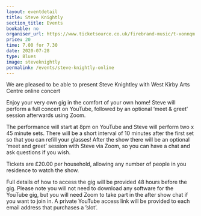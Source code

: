 ```yaml
---
layout: eventdetail
title: Steve Knightly
section_title: Events
bookable: no
organiser_url: https://www.ticketsource.co.uk/firebrand-music/t-xonnqm
price: 20
time: 7.00 for 7.30
date: 2020-07-28
type: Blues  
image: steveknightly
permalink: /events/steve-knightly-online
---
```


We are pleased to be able to present Steve Knightley with West Kirby Arts Centre online concert

Enjoy your very own gig in the comfort of your own home!  Steve will perform a full concert on YouTube, followed by an optional ‘meet & greet’ session afterwards using Zoom.

The performance will start at 8pm on YouTube and Steve will perform two x 45 minute sets.  There will be a short interval of 10 minutes after the first set so that you can refill your glasses!  After the show there will be an optional ‘meet and greet’ session with Steve via Zoom, so you can have a chat and ask questions if you wish.

Tickets are £20.00 per household, allowing any number of people in you residence to watch the show.

Full details of how to access the gig will be provided 48 hours before the gig.  Please note you will not need to download any software for the YouTube gig, but you will need Zoom to take part in the after show chat if you want to join in.  A private YouTube access link will be provided to each email address that purchases a ’slot’.
